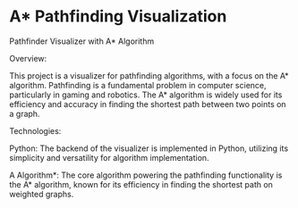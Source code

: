 # A* Pathfinding Visualization
Pathfinder Visualizer with A* Algorithm

Overview:

This project is a visualizer for pathfinding algorithms, with a focus on the A* algorithm. Pathfinding is a fundamental problem in computer science, particularly in gaming and robotics. The A* algorithm is widely used for its efficiency and accuracy in finding the shortest path between two points on a graph.

Technologies:

Python: The backend of the visualizer is implemented in Python, utilizing its simplicity and versatility for algorithm implementation.

A Algorithm*: The core algorithm powering the pathfinding functionality is the A* algorithm, known for its efficiency in finding the shortest path on weighted graphs.
